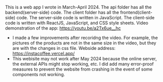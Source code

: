 This is a web app I wrote in March-April 2024.
The api folder has all the backend(server-side) code.
The client folder has all the frontend(client-side) code.
The server-side code is written in JavaScript. The client-side code is written with ReactJS, JavaScript, and CSS
style sheets.
Video demonstration of the app: https://youtu.be/a2Tx6ue__hc
* I made a few improvements after recoridng the video. For example, the pictures of the products are not in the same size in the video, but they are with the changes in css file.
Webside address: https://instacoffee.vercel.app/
* This webisite may not work after May 2024 because the online server, the external APIs might stop working, etc. I did add many error-proof measures to prevent the website from crashing in the event of some components not working.

